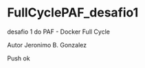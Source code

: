 # FullCyclePAF_desafio1
desafio 1 do PAF - Docker Full Cycle

Autor Jeronimo B. Gonzalez

Push ok 

